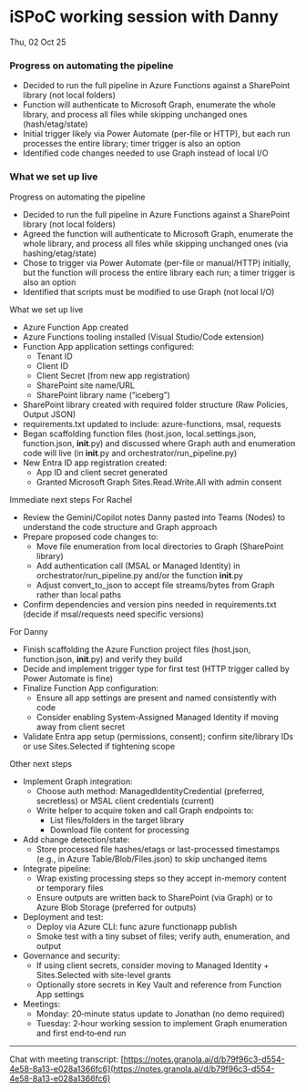 # iSPoC working session with Danny

Thu, 02 Oct 25

### Progress on automating the pipeline

- Decided to run the full pipeline in Azure Functions against a SharePoint library (not local folders)
- Function will authenticate to Microsoft Graph, enumerate the whole library, and process all files while skipping unchanged ones (hash/etag/state)
- Initial trigger likely via Power Automate (per-file or HTTP), but each run processes the entire library; timer trigger is also an option
- Identified code changes needed to use Graph instead of local I/O

### What we set up live

Progress on automating the pipeline

- Decided to run the full pipeline in Azure Functions against a SharePoint library (not local folders)
- Agreed the function will authenticate to Microsoft Graph, enumerate the whole library, and process all files while skipping unchanged ones (via hashing/etag/state)
- Chose to trigger via Power Automate (per-file or manual/HTTP) initially, but the function will process the entire library each run; a timer trigger is also an option
- Identified that scripts must be modified to use Graph (not local I/O)

What we set up live

- Azure Function App created
- Azure Functions tooling installed (Visual Studio/Code extension)
- Function App application settings configured:
  - Tenant ID
  - Client ID
  - Client Secret (from new app registration)
  - SharePoint site name/URL
  - SharePoint library name (“iceberg”)
- SharePoint library created with required folder structure (Raw Policies, Output JSON)
- requirements.txt updated to include: azure-functions, msal, requests
- Began scaffolding function files (host.json, local.settings.json, function.json, **init**.py) and discussed where Graph auth and enumeration code will live (in **init**.py and orchestrator/run_pipeline.py)
- New Entra ID app registration created:
  - App ID and client secret generated
  - Granted Microsoft Graph Sites.Read.Write.All with admin consent

Immediate next steps For Rachel

- Review the Gemini/Copilot notes Danny pasted into Teams (Nodes) to understand the code structure and Graph approach
- Prepare proposed code changes to:
  - Move file enumeration from local directories to Graph (SharePoint library)
  - Add authentication call (MSAL or Managed Identity) in orchestrator/run_pipeline.py and/or the function **init**.py
  - Adjust convert_to_json to accept file streams/bytes from Graph rather than local paths
- Confirm dependencies and version pins needed in requirements.txt (decide if msal/requests need specific versions)

For Danny

- Finish scaffolding the Azure Function project files (host.json, function.json, **init**.py) and verify they build
- Decide and implement trigger type for first test (HTTP trigger called by Power Automate is fine)
- Finalize Function App configuration:
  - Ensure all app settings are present and named consistently with code
  - Consider enabling System-Assigned Managed Identity if moving away from client secret
- Validate Entra app setup (permissions, consent); confirm site/library IDs or use Sites.Selected if tightening scope

Other next steps

- Implement Graph integration:
  - Choose auth method: ManagedIdentityCredential (preferred, secretless) or MSAL client credentials (current)
  - Write helper to acquire token and call Graph endpoints to:
    - List files/folders in the target library
    - Download file content for processing
- Add change detection/state:
  - Store processed file hashes/etags or last-processed timestamps (e.g., in Azure Table/Blob/Files.json) to skip unchanged items
- Integrate pipeline:
  - Wrap existing processing steps so they accept in-memory content or temporary files
  - Ensure outputs are written back to SharePoint (via Graph) or to Azure Blob Storage (preferred for outputs)
- Deployment and test:
  - Deploy via Azure CLI: func azure functionapp publish
  - Smoke test with a tiny subset of files; verify auth, enumeration, and output
- Governance and security:
  - If using client secrets, consider moving to Managed Identity + Sites.Selected with site-level grants
  - Optionally store secrets in Key Vault and reference from Function App settings
- Meetings:
  - Monday: 20‑minute status update to Jonathan (no demo required)
  - Tuesday: 2‑hour working session to implement Graph enumeration and first end‑to‑end run

---

Chat with meeting transcript: [https://notes.granola.ai/d/b79f96c3-d554-4e58-8a13-e028a1366fc6](https://notes.granola.ai/d/b79f96c3-d554-4e58-8a13-e028a1366fc6)